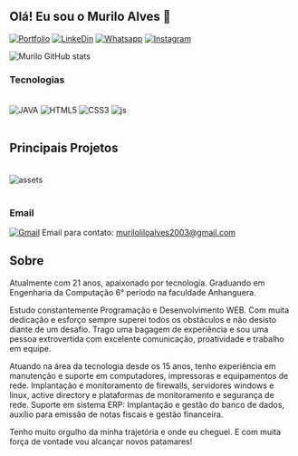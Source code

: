 ## Olá! Eu sou o Murilo Alves 👋

[![Portfolio](https://img.shields.io/badge/website-000000?style=for-the-badge&logo=About.me&logoColor=white)](https://muriloalves.netlify.app)
[![LinkeDin](https://img.shields.io/badge/LinkedIn-0077B5?style=for-the-badge&logo=linkedin&logoColor=white)](https://www.linkedin.com/in/murilo-alves-dos-santos-69a777190)
[![Whatsapp](https://img.shields.io/badge/WhatsApp-25D366?style=for-the-badge&logo=whatsapp&logoColor=white)](https://api.whatsapp.com/send?phone=5534998752627&text=Olá%20Murilo!)
[![Instagram](https://img.shields.io/badge/Instagram-E4405F?style=for-the-badge&logo=instagram&logoColor=white)](https://www.instagram.com/murilexx00/)

![Murilo GitHub stats](https://github-readme-stats.vercel.app/api?username=muriloalvesx&show_icons=true&theme=radical)

### Tecnologias

<div style="display: inline_block"><br/>
    <img align="center" alt="JAVA"src="https://img.shields.io/badge/Java-ED8B00?style=for-the-badge&logo=openjdk&logoColor=white"/>
    <img align="center" alt="HTML5"src="https://img.shields.io/badge/HTML5-E34F26?style=for-the-badge&logo=html5&logoColor=white"/>
    <img align="center" alt="CSS3"src="https://img.shields.io/badge/CSS3-1572B6?style=for-the-badge&logo=css3&logoColor=white"/>
    <img align="center" alt="js"src="https://img.shields.io/badge/JavaScript-F7DF1E?style=for-the-badge&logo=javascript&logoColor=black"/>
</div><br/>

## Principais Projetos
<div style="display: inline_block"><br/>
<img align="center" alt="assets"src=https://github.com/muriloalvesx/muriloalvesx/assets/153781890/e802d587-9318-4fb8-af23-aea5e815a9be/>
</div><br/>

### Email
[![Gmail](https://img.shields.io/badge/Gmail-D14836?style=for-the-badge&logo=gmail&logoColor=white)](https://www.linkedin.com/in/murilo-alves-dos-santos-69a777190) Email para contato: muriloliloalves2003@gmail.com

## Sobre

Atualmente com 21 anos, apaixonado por tecnologia. Graduando em Engenharia da Computação 6° período na faculdade Anhanguera.

Estudo constantemente Programação e Desenvolvimento WEB. Com muita dedicação e esforço sempre superei todos os obstáculos e não desisto diante de um desafio. Trago uma bagagem de experiência e sou uma pessoa extrovertida com excelente comunicação, proatividade e trabalho em equipe.

Atuando na área da tecnologia desde os 15 anos, tenho experiência em manutenção e suporte em computadores, impressoras e equipamentos de rede. Implantação e monitoramento de firewalls, servidores windows e linux, active directory e plataformas de monitoramento e segurança de rede. Suporte em sistema ERP: Implantação e gestão do banco de dados, auxílio para emissão de notas fiscais e gestão financeira.

Tenho muito orgulho da minha trajetória e onde eu cheguei. E com muita força de vontade vou alcançar novos patamares!

